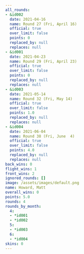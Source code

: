 ```yaml
---
all_rounds:
- &id002
  date: 2021-04-16
  name: Round 27 (Fri, April 16)
  official: true
  over_limit: false
  points: 0
  replaced_by: null
  replaces: null
- &id001
  date: 2021-04-23
  name: Round 29 (Fri, April 23)
  official: true
  over_limit: false
  points: 0
  replaced_by: null
  replaces: null
- &id003
  date: 2021-05-14
  name: Round 32 (Fri, May 14)
  official: true
  over_limit: false
  points: 1.0
  replaced_by: null
  replaces: null
- &id004
  date: 2021-06-04
  name: Round 38 (Fri, June  4)
  official: true
  over_limit: false
  points: 4.0
  replaced_by: null
  replaces: null
back_wins: 0
flight_wins: 1
front_wins: 2
ignored_rounds: []
image: /assets/images/default.png
name: Howard, Matt
overall_wins: 0
points: 5.0
rounds: 4
rounds_by_month:
  4:
  - *id001
  - *id002
  5:
  - *id003
  6:
  - *id004
skins: 0
---
```

